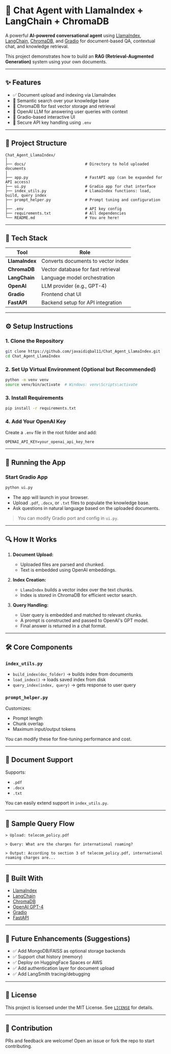 # 🧠 Chat Agent with LlamaIndex + LangChain + ChromaDB

A powerful **AI-powered conversational agent** using [LlamaIndex](https://github.com/jerryjliu/llama_index), [LangChain](https://github.com/langchain-ai/langchain), [ChromaDB](https://www.trychroma.com/), and [Gradio](https://gradio.app/) for document-based QA, contextual chat, and knowledge retrieval.

This project demonstrates how to build an **RAG (Retrieval-Augmented Generation)** system using your own documents.

---

## ✨ Features

* ✅ Document upload and indexing via LlamaIndex
* 🧠 Semantic search over your knowledge base
* 📂 ChromaDB for fast vector storage and retrieval
* 💬 OpenAI LLM for answering user queries with context
* 🧪 Gradio-based interactive UI
* 🔐 Secure API key handling using `.env`

---

## 📁 Project Structure

```
Chat_Agent_LlamaIndex/
│
├── docs/                          # Directory to hold uploaded documents
│
├── app.py                         # FastAPI app (can be expanded for API access)
├── ui.py                          # Gradio app for chat interface
├── index_utils.py                 # LlamaIndex functions: load, build, query index
├── prompt_helper.py               # Prompt tuning and configuration
│
├── .env                           # API key config
├── requirements.txt               # All dependencies
└── README.md                      # You are here!
```

---

## 🧪 Tech Stack

| Tool           | Role                               |
| -------------- | ---------------------------------- |
| **LlamaIndex** | Converts documents to vector index |
| **ChromaDB**   | Vector database for fast retrieval |
| **LangChain**  | Language model orchestration       |
| **OpenAI**     | LLM provider (e.g., GPT-4)         |
| **Gradio**     | Frontend chat UI                   |
| **FastAPI**    | Backend setup for API integration  |

---

## ⚙️ Setup Instructions

### 1. Clone the Repository

```bash
git clone https://github.com/javaidiqbal11/Chat_Agent_LlamaIndex.git
cd Chat_Agent_LlamaIndex
```

### 2. Set Up Virtual Environment (Optional but Recommended)

```bash
python -m venv venv
source venv/bin/activate  # Windows: venv\Scripts\activate
```

### 3. Install Requirements

```bash
pip install -r requirements.txt
```

### 4. Add Your OpenAI Key

Create a `.env` file in the root folder and add:

```env
OPENAI_API_KEY=your_openai_api_key_here
```

---

## 🚀 Running the App

### Start Gradio App

```bash
python ui.py
```

* The app will launch in your browser.
* Upload `.pdf`, `.docx`, or `.txt` files to populate the knowledge base.
* Ask questions in natural language based on the uploaded documents.

> You can modify Gradio port and config in `ui.py`.

---

## 🔍 How It Works

1. **Document Upload:**

   * Uploaded files are parsed and chunked.
   * Text is embedded using OpenAI embeddings.

2. **Index Creation:**

   * `LlamaIndex` builds a vector index over the text chunks.
   * Index is stored in ChromaDB for efficient vector search.

3. **Query Handling:**

   * User query is embedded and matched to relevant chunks.
   * A prompt is constructed and passed to OpenAI's GPT model.
   * Final answer is returned in a chat format.

---

## 🛠️ Core Components

### `index_utils.py`

* `build_index(doc_folder)` → builds index from documents
* `load_index()` → loads saved index from disk
* `query_index(index, query)` → gets response to user query

### `prompt_helper.py`

Customizes:

* Prompt length
* Chunk overlap
* Maximum input/output tokens

You can modify these for fine-tuning performance and cost.

---

## 📂 Document Support

Supports:

* `.pdf`
* `.docx`
* `.txt`

You can easily extend support in `index_utils.py`.

---

## 🧪 Sample Query Flow

```text
> Upload: telecom_policy.pdf

> Query: What are the charges for international roaming?

> Output: According to section 3 of telecom_policy.pdf, international roaming charges are...
```

---

## 🧱 Built With

* [LlamaIndex](https://github.com/jerryjliu/llama_index)
* [LangChain](https://github.com/langchain-ai/langchain)
* [ChromaDB](https://www.trychroma.com/)
* [OpenAI GPT-4](https://platform.openai.com/)
* [Gradio](https://www.gradio.app/)
* [FastAPI](https://fastapi.tiangolo.com/)

---

## 📌 Future Enhancements (Suggestions)

* ✅ Add MongoDB/FAISS as optional storage backends
* ✅ Support chat history (memory)
* ✅ Deploy on HuggingFace Spaces or AWS
* ✅ Add authentication layer for document upload
* ✅ Add LangSmith tracing/debugging

---

## 📜 License

This project is licensed under the MIT License. See [`LICENSE`](LICENSE) for details.

---

## 🤝 Contribution

PRs and feedback are welcome! Open an issue or fork the repo to start contributing.

